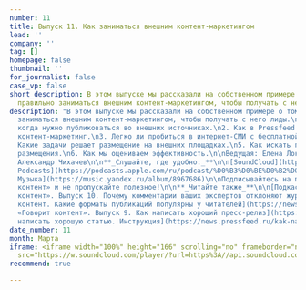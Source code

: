 ```yaml
---
number: 11
title: Выпуск 11. Как заниматься внешним контент-маркетингом
lead: ''
company: ''
tag: []
homepage: false
thumbnail: ''
for_journalist: false
case_vp: false
short_description: В этом выпуске мы рассказали на собственном примере о том, как
  правильно заниматься внешним контент-маркетингом, чтобы получать с него лиды.
description: "В этом выпуске мы рассказали на собственном примере о том, как правильно
  заниматься внешним контент-маркетингом, чтобы получать с него лиды.\n\n1. Кому и
  когда нужно публиковаться во внешних источниках.\n2. Как в Pressfeed выстроен внешний
  контент-маркетинг.\n3. Легко ли пробиться в интернет-СМИ с бесплатной публикацией.\n4.
  Какие задачи решает размещение на внешних площадках.\n5. Как искать площадки для
  размещения.\n6. Как мы оцениваем эффективность.\n\nВедущая: Елена Локтионова  \nРедактор:
  Александр Чихачев\n\n**_Слушайте, где удобно:_**\n\n[SoundCloud](https://soundcloud.com/pressfeed)\n\n[Apple
  Podcasts](https://podcasts.apple.com/ru/podcast/%D0%B3%D0%BE%D0%B2%D0%BE%D1%80%D0%B8%D1%82-%D0%BA%D0%BE%D0%BD%D1%82%D0%B5%D0%BD%D1%82/id1482575931)\n\n[ВКонтакте](https://vk.com/podcasts-92086117)\n\n[Яндекс
  Музыка](https://music.yandex.ru/album/8967686)\n\nПодписывайтесь на подкаст «Говорит
  контент» и не пропускайте полезное!\n\n**_Читайте также_**\n\n[Подкаст «Говорит
  контент». Выпуск 10. Почему комментарии ваших экспертов отклоняют журналисты](https://news.pressfeed.ru/podkast-govorit-kontent-vypusk-10-pochemu-kommentarii-vashix-ekspertov-otklonyayut-zhurnalisty/)\n\n[Годный
  контент. Какие форматы публикаций популярны у читателей](https://news.pressfeed.ru/godnyj-kontent-kakie-formaty-publikacij-populyarny-u-chitatelej/)\n\n[Подкаст
  «Говорит контент». Выпуск 9. Как написать хороший пресс-релиз](https://news.pressfeed.ru/podkast-govorit-kontent-vypusk-9-kak-napisat-xoroshij-press-reliz/)\n\n[Как
  написать хорошую статью. Инструкция](https://news.pressfeed.ru/kak-napisat-xoroshuyu-statyu-instrukciya/)"
date_number: 11
month: Марта
iframe: <iframe width="100%" height="166" scrolling="no" frameborder="no" allow="autoplay"
  src="https://w.soundcloud.com/player/?url=https%3A//api.soundcloud.com/tracks/774154789&color=%23ff5500&auto_play=false&hide_related=false&show_comments=true&show_user=true&show_reposts=false&show_teaser=true"></iframe>
recommend: true

---
```

